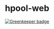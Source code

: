 ﻿# hpool-web

[![Greenkeeper badge](https://badges.greenkeeper.io/bonesoul/node-hpool-web.svg)](https://greenkeeper.io/)



